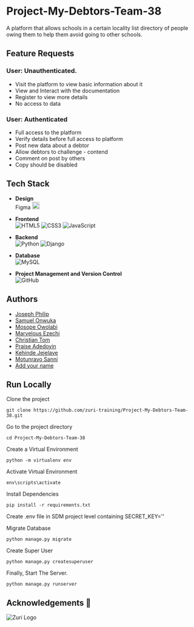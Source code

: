 # Project-My-Debtors-Team-38
A platform that allows schools in a certain locality list directory of people owing them to help them avoid going to other schools.


## Feature Requests

### User: Unauthenticated.

- Visit the platform to view basic information about it
- View and Interact with the documentation
- Register to view more details
- No access to data

### User: Authenticated
- Full access to the platform
- Verify details before full access to platform
- Post new data about a debtor
- Allow debtors to challenge - contend
- Comment on post by others
- Copy should be disabled


## Tech Stack

* __Design__<br/> Figma <img src="https://res.cloudinary.com/dc29czhf9/image/upload/v1659109673/Figma-logo_pw2gqg.svg" width="20" height="20">

* __Frontend__<br/>
![HTML5](https://img.shields.io/badge/html5-%23E34F26.svg?style=for-the-badge&logo=html5&logoColor=white)
![CSS3](https://img.shields.io/badge/css3-%231572B6.svg?style=for-the-badge&logo=css3&logoColor=white)
![JavaScript](https://img.shields.io/badge/javascript-%23323330.svg?style=for-the-badge&logo=javascript&logoColor=%23F7DF1E)

* __Backend__<br/>
![Python](https://img.shields.io/badge/python-3670A0?style=for-the-badge&logo=python&logoColor=ffdd54)
![Django](https://img.shields.io/badge/django-%23092E20.svg?style=for-the-badge&logo=django&logoColor=white)

* __Database__<br/>
![MySQL](https://img.shields.io/badge/mysql-%2300f.svg?style=for-the-badge&logo=mysql&logoColor=white)

* __Project Management and Version Control__<br/>
![GitHub](https://img.shields.io/badge/github-%23121011.svg?style=for-the-badge&logo=github&logoColor=white)


## Authors

- [Joseph Philip](https://www.github.com/jpphilips)
- [Samuel Onwuka](https://www.github.com/csonwuka)
- [Mosope Owolabi](https://www.github.com/mosope-codes)
- [Marvelous Ezechi](https://www.github.com/reekofgeek)
- [Christian Tom](https://www.github.com/Chrisss17)
- [Praise Adedoyin](https://www.github.com/praise4997)
- [Kehinde Jejelaye](https://www.github.com/Jejelaye)
- [Motunrayo Sanni](https://www.github.com/cutespot3200)
- [Add your name](https://www.github.com/your-username)


## Run Locally

Clone the project

```
git clone https://github.com/zuri-training/Project-My-Debtors-Team-38.git
```

Go to the project directory

```
cd Project-My-Debtors-Team-38
```

Create a Virtual Environment

```
python -m virtualenv env
```

Activate Virtual Environment

```
env\scripts\activate
```

Install Dependencies

```
pip install -r requirements.txt
```


Create .env file in SDM project level containing SECRET_KEY='' 


Migrate Database 

```
python manage.py migrate
```
Create Super User 
```
python manage.py createsuperuser
```
Finally, Start The Server.
```
python manage.py runserver
```


## Acknowledgements 🚀 

<p>
  <img src="https://res.cloudinary.com/zuri-team/image/upload/zuriboard/tenant-logo/wmqxdxt4skv05wsvc21o.png"
       alt="Zuri Logo"
  >
</p>
